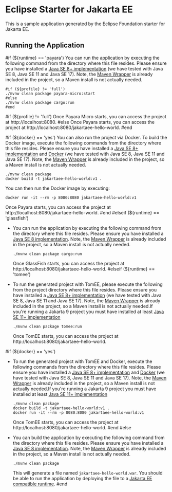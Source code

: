 # Eclipse Starter for Jakarta EE
This is a sample application generated by the Eclipse Foundation starter for Jakarta EE.

## Running the Application
#if (${runtime} == 'payara')
You can run the application by executing the following command from the directory where this file resides. Please ensure you have installed a [Java SE 8+ implementation](https://adoptium.net/?variant=openjdk8) (we have tested with Java SE 8, Java SE 11 and Java SE 17). Note, the [Maven Wrapper](https://maven.apache.org/wrapper/) is already included in the project, so a Maven install is not actually needed.

```
#if (${profile} != 'full')
./mvnw clean package payara-micro:start
#else
./mvnw clean package cargo:run
#end
```

#if (${profile} != 'full')
Once Payara Micro starts, you can access the project at http://localhost:8080.
#else
Once Payara starts, you can access the project at http://localhost:8080/jakartaee-hello-world.
#end

#if (${docker} == 'yes')
You can also run the project via Docker. To build the Docker image, execute the following commands from the directory where this file resides. Please ensure you have installed a [Java SE 8+ implementation](https://adoptium.net/?variant=openjdk8) and [Docker](https://docs.docker.com/get-docker/) (we have tested with Java SE 8, Java SE 11 and Java SE 17). Note, the [Maven Wrapper](https://maven.apache.org/wrapper/) is already included in the project, so a Maven install is not actually needed.

```
./mvnw clean package
docker build -t jakartaee-hello-world:v1 .
```

You can then run the Docker image by executing:

```
docker run -it --rm -p 8080:8080 jakartaee-hello-world:v1
```

Once Payara starts, you can access the project at http://localhost:8080/jakartaee-hello-world.
#end
#elseif (${runtime} == 'glassfish')
* You can run the application by executing the following command from the directory where this file resides. Please ensure you have installed a [Java SE 8 implementation](https://adoptium.net/?variant=openjdk8). Note, the [Maven Wrapper](https://maven.apache.org/wrapper/) is already included in the project, so a Maven install is not actually needed.

  ```
  ./mvnw clean package cargo:run
  ```
 
  Once GlassFish starts, you can access the project at http://localhost:8080/jakartaee-hello-world.
#elseif (${runtime} == 'tomee')
* To run the generated project with TomEE, please execute the following from the project directory where this file resides. Please ensure you have installed a [Java SE 8+ implementation](https://adoptium.net/?variant=openjdk8) (we have tested with Java SE 8, Java SE 11 and Java SE 17). Note, the [Maven Wrapper](https://maven.apache.org/wrapper/) is already included in the project, so a Maven install is not actually needed.If you're running a Jakarta 9 project you must have installed at least [Java SE 11+ implementation](https://adoptium.net/?variant=openjdk11)

  ```
  ./mvnw clean package tomee:run
  ```
 
  Once TomEE starts, you can access the project at http://localhost:8080/jakartaee-hello-world.

#if (${docker} == 'yes')
* To run the generated project with TomEE and Docker, execute the following commands from the directory where this file resides. Please ensure you have installed a [Java SE 8+ implementation](https://adoptium.net/?variant=openjdk8) and [Docker](https://docs.docker.com/get-docker/) (we have tested with Java SE 8, Java SE 11 and Java SE 17). Note, the [Maven Wrapper](https://maven.apache.org/wrapper/) is already included in the project, so a Maven install is not actually needed.If you're running a Jakarta 9 project you must have installed at least [Java SE 11+ implementation](https://adoptium.net/?variant=openjdk11)

  ```
  ./mvnw clean package
  docker build -t jakartaee-hello-world:v1 .
  docker run -it --rm -p 8080:8080 jakartaee-hello-world:v1
  ```
  
  Once TomEE starts, you can access the project at http://localhost:8080/jakartaee-hello-world.
#end
#else
* You can build the application by executing the following command from the directory where this file resides. Please ensure you have installed a [Java SE 8 implementation](https://adoptium.net/?variant=openjdk8). Note, the [Maven Wrapper](https://maven.apache.org/wrapper/) is already included in the project, so a Maven install is not actually needed.

  ```
  ./mvnw clean package
  ```
 
  This will generate a file named `jakartaee-hello-world.war`. You should be able to run the application by deploying the file to
  a [Jakarta EE compatible runtime](https://jakarta.ee/compatibility). 
#end